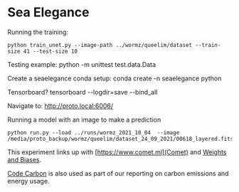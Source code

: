 # Sea Elegance

Running the training:

    python train_unet.py --image-path ../wormz/queelim/dataset --train-size 41 --test-size 10

Testing example: 
    python -m unittest test.data.Data

Create a seaelegance conda setup:
    conda create -n seaelegance python

Tensorboard?
    tensorboard --logdir=save --bind_all

Navigate to:
    http://proto.local:6006/


Running a model with an image to make a prediction

    python run.py --load ../runs/wormz_2021_10_04  --image /media/proto_backup/wormz/queelim/dataset_24_09_2021/00618_layered.fits

This experiment links up with [https://www.comet.ml](Comet) and [Weights and Biases](wandb.ai).

[Code Carbon](https://github.com/mlco2/codecarbon) is also used as part of our reporting on carbon emissions and energy usage.